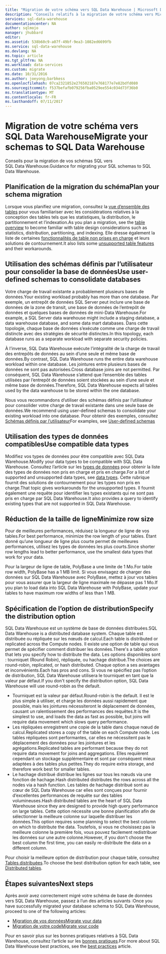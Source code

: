 ```yaml
---
title: "Migration de votre schéma vers SQL Data Warehouse | Microsoft Docs"
description: "Conseils relatifs à la migration de votre schéma vers Microsoft Azure SQL Data Warehouse, dans le cadre du développement de solutions."
services: sql-data-warehouse
documentationcenter: NA
author: sqlmojo
manager: jhubbard
editor: 
ms.assetid: 538b60c9-a07f-49bf-9ea3-1082ed6699fb
ms.service: sql-data-warehouse
ms.devlang: NA
ms.topic: article
ms.tgt_pltfrm: NA
ms.workload: data-services
ms.custom: migrate
ms.date: 10/31/2016
ms.author: joeyong;barbkess
ms.openlocfilehash: 07ca2321852e276502187e768177e7e82bdfd080
ms.sourcegitcommit: f537befafb079256fba0529ee554c034d73f36b0
ms.translationtype: MT
ms.contentlocale: fr-FR
ms.lasthandoff: 07/11/2017
---
```

# <a name="migrate-your-schemas-to-sql-data-warehouse"></a><span data-ttu-id="14116-103">Migration de votre schéma vers SQL Data Warehouse</span><span class="sxs-lookup"><span data-stu-id="14116-103">Migrate your schemas to SQL Data Warehouse</span></span>
<span data-ttu-id="14116-104">Conseils pour la migration de vos schémas SQL vers SQL Data Warehouse.</span><span class="sxs-lookup"><span data-stu-id="14116-104">Guidance for migrating your SQL schemas to SQL Data Warehouse.</span></span> 

## <a name="plan-your-schema-migration"></a><span data-ttu-id="14116-105">Planification de la migration du schéma</span><span class="sxs-lookup"><span data-stu-id="14116-105">Plan your schema migration</span></span>

<span data-ttu-id="14116-106">Lorsque vous planifiez une migration, consultez la [vue d’ensemble des tables][table overview] pour vous familiariser avec les considérations relatives à la conception des tables tels que les statistiques, la distribution, le partitionnement et l’indexation.</span><span class="sxs-lookup"><span data-stu-id="14116-106">As you plan a migration, see the [table overview][table overview] to become familiar with table design considerations such as statistics, distribution, partitioning, and indexing.</span></span>  <span data-ttu-id="14116-107">Elle dresse également la liste de certaines [fonctionnalités de table non prises en charge][unsupported table features] et leurs solutions de contournement.</span><span class="sxs-lookup"><span data-stu-id="14116-107">It also lists some [unsupported table features][unsupported table features] and their workarounds.</span></span>

## <a name="use-user-defined-schemas-to-consolidate-databases"></a><span data-ttu-id="14116-108">Utilisation des schémas définis par l’utilisateur pour consolider la base de données</span><span class="sxs-lookup"><span data-stu-id="14116-108">Use user-defined schemas to consolidate databases</span></span>

<span data-ttu-id="14116-109">Votre charge de travail existante a probablement plusieurs bases de données.</span><span class="sxs-lookup"><span data-stu-id="14116-109">Your existing workload probably has more than one database.</span></span> <span data-ttu-id="14116-110">Par exemple, un entrepôt de données SQL Server peut inclure une base de données de la zone de transit, une base de données de l’entrepôt de données et quelques bases de données de mini-Data Warehouse.</span><span class="sxs-lookup"><span data-stu-id="14116-110">For example, a SQL Server data warehouse might include a staging database, a data warehouse database, and some data mart databases.</span></span> <span data-ttu-id="14116-111">Dans cette topologie, chaque base de données s’exécute comme une charge de travail distincte avec des stratégies de sécurité distinctes.</span><span class="sxs-lookup"><span data-stu-id="14116-111">In this topology, each database runs as a separate workload with separate security policies.</span></span>

<span data-ttu-id="14116-112">À l’inverse, SQL Data Warehouse exécute l’intégralité de la charge de travail des entrepôts de données au sein d’une seule et même base de données.</span><span class="sxs-lookup"><span data-stu-id="14116-112">By contrast, SQL Data Warehouse runs the entire data warehouse workload within one database.</span></span> <span data-ttu-id="14116-113">Les jointures entre plusieurs bases de données ne sont pas autorisées.</span><span class="sxs-lookup"><span data-stu-id="14116-113">Cross database joins are not permitted.</span></span> <span data-ttu-id="14116-114">Par conséquent, SQL Data Warehouse s’attend que l’ensemble des tables utilisées par l’entrepôt de données soient stockées au sein d’une seule et même base de données.</span><span class="sxs-lookup"><span data-stu-id="14116-114">Therefore, SQL Data Warehouse expects all tables used by the data warehouse to be stored within the one database.</span></span>

<span data-ttu-id="14116-115">Nous vous recommandons d’utiliser des schémas définis par l’utilisateur pour consolider votre charge de travail existante dans une seule base de données.</span><span class="sxs-lookup"><span data-stu-id="14116-115">We recommend using user-defined schemas to consolidate your existing workload into one database.</span></span> <span data-ttu-id="14116-116">Pour obtenir des exemples, consultez [Schémas définis par l’utilisateur](sql-data-warehouse-develop-user-defined-schemas.md)</span><span class="sxs-lookup"><span data-stu-id="14116-116">For examples, see [User-defined schemas](sql-data-warehouse-develop-user-defined-schemas.md)</span></span>

## <a name="use-compatible-data-types"></a><span data-ttu-id="14116-117">Utilisation des types de données compatibles</span><span class="sxs-lookup"><span data-stu-id="14116-117">Use compatible data types</span></span>
<span data-ttu-id="14116-118">Modifiez vos types de données pour être compatible avec SQL Data Warehouse.</span><span class="sxs-lookup"><span data-stu-id="14116-118">Modify your data types to be compatible with SQL Data Warehouse.</span></span> <span data-ttu-id="14116-119">Consultez l’article sur les [types de données][data types] pour obtenir la liste des types de données non pris en charge et pris en charge.</span><span class="sxs-lookup"><span data-stu-id="14116-119">For a list of supported and unsupported data types, see [data types][data types].</span></span> <span data-ttu-id="14116-120">Cette rubrique fournit des solutions de contournement pour les types non pris en charge.</span><span class="sxs-lookup"><span data-stu-id="14116-120">That topic gives workarounds for the unsupported types.</span></span> <span data-ttu-id="14116-121">Il fournit également une requête pour identifier les types existants qui ne sont pas pris en charge par SQL Data Warehouse.</span><span class="sxs-lookup"><span data-stu-id="14116-121">It also provides a query to identify existing types that are not supported in SQL Data Warehouse.</span></span>

## <a name="minimize-row-size"></a><span data-ttu-id="14116-122">Réduction de la taille de ligne</span><span class="sxs-lookup"><span data-stu-id="14116-122">Minimize row size</span></span>
<span data-ttu-id="14116-123">Pour de meilleures performances, réduisez la longueur de ligne de vos tables.</span><span class="sxs-lookup"><span data-stu-id="14116-123">For best performance, minimize the row length of your tables.</span></span> <span data-ttu-id="14116-124">Étant donné qu’une longueur de ligne plus courte permet de meilleures performances, utilisez les types de données les plus courts.</span><span class="sxs-lookup"><span data-stu-id="14116-124">Since shorter row lengths lead to better performance, use the smallest data types that work for your data.</span></span> 

<span data-ttu-id="14116-125">Pour la largeur de ligne de table, PolyBase a une limite de 1 Mo.</span><span class="sxs-lookup"><span data-stu-id="14116-125">For table row width, PolyBase has a 1 MB limit.</span></span>  <span data-ttu-id="14116-126">Si vous envisagez de charger des données sur SQL Data Warehouse avec PolyBase, mettez à jour vos tables pour vous assurer que la largeur de ligne maximale ne dépasse pas 1 Mo.</span><span class="sxs-lookup"><span data-stu-id="14116-126">If you plan to load data into SQL Data Warehouse with PolyBase, update your tables to have maximum row widths of less than 1 MB.</span></span> 

<!--
- For example, this table uses variable length data but the largest possible size of the row is still less than 1 MB. PolyBase will load data into this table.

- This table uses variable length data and the defined row width is less than one MB. When loading rows, PolyBase allocates the full length of the variable-length data. The full length of this row is greater than one MB.  PolyBase will not load data into this table.  

-->

## <a name="specify-the-distribution-option"></a><span data-ttu-id="14116-127">Spécification de l’option de distribution</span><span class="sxs-lookup"><span data-stu-id="14116-127">Specify the distribution option</span></span>
<span data-ttu-id="14116-128">SQL Data Warehouse est un système de base de données distribuées.</span><span class="sxs-lookup"><span data-stu-id="14116-128">SQL Data Warehouse is a distributed database system.</span></span> <span data-ttu-id="14116-129">Chaque table est distribuée ou répliquée sur les nœuds de calcul.</span><span class="sxs-lookup"><span data-stu-id="14116-129">Each table is distributed or replicated across the Compute nodes.</span></span> <span data-ttu-id="14116-130">Il existe une option de table qui vous permet de spécifier comment distribuer les données.</span><span class="sxs-lookup"><span data-stu-id="14116-130">There's a table option that lets you specify how to distribute the data.</span></span> <span data-ttu-id="14116-131">Les options disponibles sont : tourniquet (Round Robin), répliquée, ou hachage distribué.</span><span class="sxs-lookup"><span data-stu-id="14116-131">The choices are  round-robin, replicated, or hash distributed.</span></span> <span data-ttu-id="14116-132">Chaque option a ses avantages et inconvénients.</span><span class="sxs-lookup"><span data-stu-id="14116-132">Each has pros and cons.</span></span> <span data-ttu-id="14116-133">Si vous ne spécifiez pas l’option de distribution, SQL Data Warehouse utilisera le tourniquet en tant que la valeur par défaut.</span><span class="sxs-lookup"><span data-stu-id="14116-133">If you don't specify the distribution option, SQL Data Warehouse will use round-robin as the default.</span></span>

- <span data-ttu-id="14116-134">Tourniquet est la valeur par défaut.</span><span class="sxs-lookup"><span data-stu-id="14116-134">Round-robin is the default.</span></span> <span data-ttu-id="14116-135">Il est le plus simple à utiliser, et charge les données aussi rapidement que possible, mais les jointures nécessiteront le déplacement de données, causant un ralentissement des performances des requêtes.</span><span class="sxs-lookup"><span data-stu-id="14116-135">It is the simplest to use, and loads the data as fast as possible, but joins will require data movement which slows query performance.</span></span>
- <span data-ttu-id="14116-136">Les répliquées enregistrent une copie de la table dans chaque nœud de calcul.</span><span class="sxs-lookup"><span data-stu-id="14116-136">Replicated stores a copy of the table on each Compute node.</span></span> <span data-ttu-id="14116-137">Les tables répliquées sont performantes, car elles ne nécessitent pas le déplacement des données pour les jointures et les agrégations.</span><span class="sxs-lookup"><span data-stu-id="14116-137">Replicated tables are performant because they do not require data movement for joins and aggregations.</span></span> <span data-ttu-id="14116-138">Elles requièrent cependant un stockage supplémentaire et sont par conséquent mieux adaptées à des tables plus petites.</span><span class="sxs-lookup"><span data-stu-id="14116-138">They do require extra storage, and therefore work best for smaller tables.</span></span>
- <span data-ttu-id="14116-139">Le hachage distribué distribue les lignes sur tous les nœuds via une fonction de hachage.</span><span class="sxs-lookup"><span data-stu-id="14116-139">Hash distributed distributes the rows across all the nodes via a hash function.</span></span> <span data-ttu-id="14116-140">Les tables de hachage distribué sont au cœur de SQL Data Warehouse car elles sont conçues pour fournir d’excellentes performances de requête sur des tables volumineuses.</span><span class="sxs-lookup"><span data-stu-id="14116-140">Hash distributed tables are the heart of SQL Data Warehouse since they are designed to provide high query performance on large tables.</span></span> <span data-ttu-id="14116-141">Cette option nécessite une bonne planification afin de sélectionner la meilleure colonne sur laquelle distribuer les données.</span><span class="sxs-lookup"><span data-stu-id="14116-141">This option requires some planning to select the best column on which to distribute the data.</span></span> <span data-ttu-id="14116-142">Toutefois, si vous ne choisissez pas la meilleure colonne la première fois, vous pouvez facilement redistribuer les données sur une autre colonne.</span><span class="sxs-lookup"><span data-stu-id="14116-142">However, if you don't choose the best column the first time, you can easily re-distribute the data on a different column.</span></span> 

<span data-ttu-id="14116-143">Pour choisir la meilleure option de distribution pour chaque table, consultez [Tables distribuées](sql-data-warehouse-tables-distribute.md).</span><span class="sxs-lookup"><span data-stu-id="14116-143">To choose the best distribution option for each table, see [Distributed tables](sql-data-warehouse-tables-distribute.md).</span></span>


## <a name="next-steps"></a><span data-ttu-id="14116-144">Étapes suivantes</span><span class="sxs-lookup"><span data-stu-id="14116-144">Next steps</span></span>
<span data-ttu-id="14116-145">Après avoir avez correctement migré votre schéma de base de données vers SQL Data Warehouse, passez à l’un des articles suivants :</span><span class="sxs-lookup"><span data-stu-id="14116-145">Once you have successfully migrated your database schema to SQL Data Warehouse, proceed to one of the following articles:</span></span>

* <span data-ttu-id="14116-146">[Migration de vos données][Migrate your data]</span><span class="sxs-lookup"><span data-stu-id="14116-146">[Migrate your data][Migrate your data]</span></span>
* <span data-ttu-id="14116-147">[Migration de votre code][Migrate your code]</span><span class="sxs-lookup"><span data-stu-id="14116-147">[Migrate your code][Migrate your code]</span></span>

<span data-ttu-id="14116-148">Pour en savoir plus sur les bonnes pratiques relatives à SQL Data Warehouse, consultez l’article sur les [bonnes pratiques][best practices].</span><span class="sxs-lookup"><span data-stu-id="14116-148">For more about SQL Data Warehouse best practices, see the [best practices][best practices] article.</span></span>

<!--Image references-->

<!--Article references-->
[Migrate your code]: ./sql-data-warehouse-migrate-code.md
[Migrate your data]: ./sql-data-warehouse-migrate-data.md
[best practices]: ./sql-data-warehouse-best-practices.md
[table overview]: ./sql-data-warehouse-tables-overview.md
[unsupported table features]: ./sql-data-warehouse-tables-overview.md#unsupported-table-features
[data types]: ./sql-data-warehouse-tables-data-types.md
[unsupported data types]: ./sql-data-warehouse-tables-data-types.md#unsupported-data-types

<!--MSDN references-->


<!--Other Web references-->

